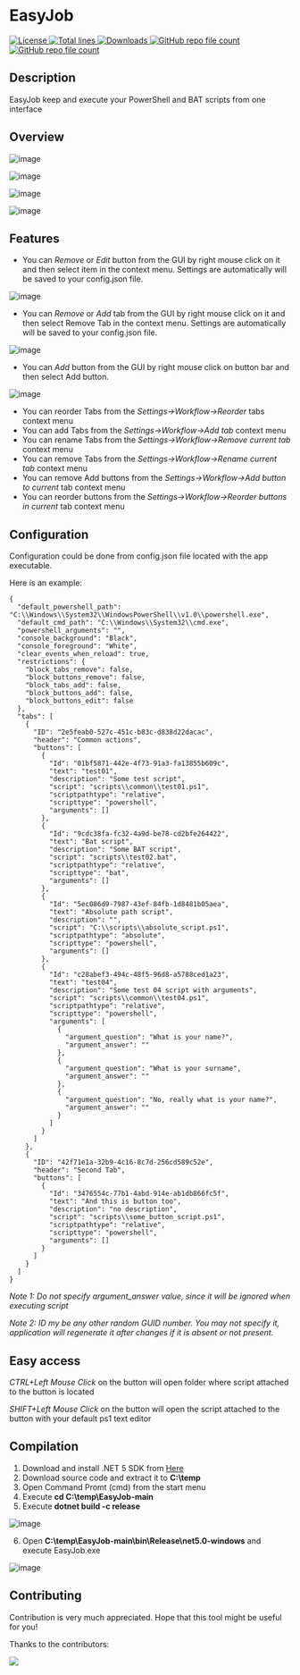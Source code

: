 # EasyJob

<a href="https://img.shields.io/github/license/akshinmustafayev/EasyJob">
  <img src="https://img.shields.io/github/license/akshinmustafayev/EasyJob" alt="License" />
</a>
<a href="https://img.shields.io/tokei/lines/github/akshinmustafayev/EasyJob">
  <img src="https://img.shields.io/tokei/lines/github/akshinmustafayev/EasyJob" alt="Total lines" />
</a>
<a href="https://img.shields.io/github/downloads/akshinmustafayev/EasyJob/total">
  <img src="https://img.shields.io/github/downloads/akshinmustafayev/EasyJob/total" alt="Downloads" />
</a>
<a href="https://img.shields.io/github/stars/akshinmustafayev/EasyJob?style=social">
  <img alt="GitHub repo file count" src="https://img.shields.io/github/stars/akshinmustafayev/EasyJob?style=social">
</a>
<a href="https://img.shields.io/github/contributors/akshinmustafayev/EasyJob">
  <img alt="GitHub repo file count" src="https://img.shields.io/github/contributors/akshinmustafayev/EasyJob">
</a>


## Description

EasyJob keep and execute your PowerShell and BAT scripts from one interface


## Overview
![image](https://user-images.githubusercontent.com/29357955/136666562-90ae503d-f60c-4528-a2ae-db3b666d14ae.png)

![image](https://user-images.githubusercontent.com/29357955/136666569-27cd5987-8a63-4ded-973a-942f655ce5a0.png)

![image](https://user-images.githubusercontent.com/29357955/136707109-41022bd8-7966-4a8d-ae30-4ce3acb230c9.png)

![image](https://user-images.githubusercontent.com/29357955/136707408-518324f0-1de3-4b66-9d77-ed186d25c1fe.png)


## Features
* You can _Remove_ or _Edit_ button from the GUI by right mouse click on it and then select item in the context menu. Settings are automatically will be saved to your config.json file.

![image](https://user-images.githubusercontent.com/29357955/136830752-7c1ab401-3f90-4421-b0d5-21468ac80d08.png)


* You can _Remove_ or _Add_ tab from the GUI by right mouse click on it and then select Remove Tab in the context menu. Settings are automatically will be saved to your config.json file.

![image](https://user-images.githubusercontent.com/29357955/136830773-9adaf839-fb6f-4019-b537-3d332df94481.png)


* You can _Add_ button from the GUI by right mouse click on button bar and then select Add button.

![image](https://user-images.githubusercontent.com/29357955/136830784-270440e0-7cd5-4529-b71a-fda6b874ec45.png)


* You can reorder Tabs from the _Settings->Workflow->Reorder_ tabs context menu
* You can add Tabs from the _Settings->Workflow->Add tab_ context menu
* You can rename Tabs from the _Settings->Workflow->Remove current tab_ context menu
* You can remove Tabs from the _Settings->Workflow->Rename current tab_ context menu
* You can remove Add buttons from the _Settings->Workflow->Add button to current_ tab context menu
* You can reorder buttons from the _Settings->Workflow->Reorder buttons in current_ tab context menu


## Configuration

Configuration could be done from config.json file located with the app executable.

Here is an example:

```
{
  "default_powershell_path": "C:\\Windows\\System32\\WindowsPowerShell\\v1.0\\powershell.exe",
  "default_cmd_path": "C:\\Windows\\System32\\cmd.exe",
  "powershell_arguments": "",
  "console_background": "Black",
  "console_foreground": "White",
  "clear_events_when_reload": true,
  "restrictions": {
    "block_tabs_remove": false,
    "block_buttons_remove": false,
    "block_tabs_add": false,
    "block_buttons_add": false,
    "block_buttons_edit": false
  },
  "tabs": [
    {
      "ID": "2e5feab0-527c-451c-b83c-d838d22dacac",
      "header": "Common actions",
      "buttons": [
        {
          "Id": "01bf5871-442e-4f73-91a3-fa13855b609c",
          "text": "test01",
          "description": "Some test script",
          "script": "scripts\\common\\test01.ps1",
          "scriptpathtype": "relative",
          "scripttype": "powershell",
          "arguments": []
        },
        {
          "Id": "9cdc38fa-fc32-4a9d-be78-cd2bfe264422",
          "text": "Bat script",
          "description": "Some BAT script",
          "script": "scripts\\test02.bat",
          "scriptpathtype": "relative",
          "scripttype": "bat",
          "arguments": []
        },
        {
          "Id": "5ec086d9-7987-43ef-84fb-1d8481b05aea",
          "text": "Absolute path script",
          "description": "",
          "script": "C:\\scripts\\absolute_script.ps1",
          "scriptpathtype": "absolute",
          "scripttype": "powershell",
          "arguments": []
        },
        {
          "Id": "c28abef3-494c-48f5-96d8-a5788ced1a23",
          "text": "test04",
          "description": "Some test 04 script with arguments",
          "script": "scripts\\common\\test04.ps1",
          "scriptpathtype": "relative",
          "scripttype": "powershell",
          "arguments": [
            {
              "argument_question": "What is your name?",
              "argument_answer": ""
            },
            {
              "argument_question": "What is your surname",
              "argument_answer": ""
            },
            {
              "argument_question": "No, really what is your name?",
              "argument_answer": ""
            }
          ]
        }
      ]
    },
    {
      "ID": "42f71e1a-32b9-4c16-8c7d-256cd589c52e",
      "header": "Second Tab",
      "buttons": [
        {
          "Id": "3476554c-77b1-4abd-914e-ab1db866fc5f",
          "text": "And this is button too",
          "description": "no description",
          "script": "scripts\\some_button_script.ps1",
          "scriptpathtype": "relative",
          "scripttype": "powershell",
          "arguments": []
        }
      ]
    }
  ]
}
```

_Note 1: Do not specify argument_answer value, since it will be ignored when executing script_

_Note 2: ID my be any other random GUID number. You may not specify it, application will regenerate it after changes if it is absent or not present._


## Easy access
_CTRL+Left Mouse Click_ on the button will open folder where script attached to the button is located

_SHIFT+Left Mouse Click_ on the button will open the script attached to the button with your default ps1 text editor

## Compilation

1. Download and install .NET 5 SDK from [Here](https://dotnet.microsoft.com/download/visual-studio-sdks)
2. Download source code and extract it to __C:\temp__
3. Open Command Promt (cmd) from the start menu
4. Execute __cd C:\temp\EasyJob-main__
5. Execute __dotnet build -c release__

![image](https://user-images.githubusercontent.com/29357955/136832285-faf648b8-350f-4f23-9a88-7caf0a5a9bfd.png)

6. Open __C:\temp\EasyJob-main\bin\Release\net5.0-windows__ and execute EasyJob.exe

![image](https://user-images.githubusercontent.com/29357955/136832429-e348ae24-051a-4e30-af9f-f52d3819270a.png)


## Contributing

Contribution is very much appreciated. Hope that this tool might be useful for you!

Thanks to the contributors:

<a href="https://github.com/akshinmustafayev/EasyJob/graphs/contributors">
  <img src="https://contrib.rocks/image?repo=akshinmustafayev/EasyJob" />
</a>

